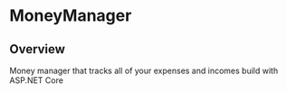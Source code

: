 # MoneyManager
## Overview
Money manager that tracks all of your expenses and incomes build with ASP.NET Core
